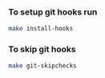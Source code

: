 ### To setup git hooks run

```bash
make install-hooks
```

### To skip git hooks

```bash
make git-skipchecks
```